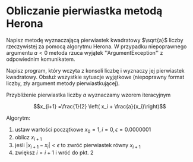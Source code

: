 # Obliczanie pierwiastka metodą Herona

Napisz metodę wyznaczającą pierwiastek kwadratowy $\sqrt{a}$ liczby rzeczywistej za pomocą algorytmu Herona.
W przypadku niepoprawnego argumentu $a<0$ metoda rzuca wyjątek ''ArgumentException'' z odpowiednim komunikatem. 

Napisz program, który wczyta z konsoli liczbę i wyznaczy jej pierwiastek kwadratowy. 
Obsłuż wszystkie sytuacje wyjątkowe (niepoprawny format liczby, zły argument metody pierwiastkującej).

Przybliżenie pierwiastka liczby $a$ wyznaczamy wzorem iteracyjnym

$$x_{i+1} =\frac{1}{2} \left( x_i + \frac{a}{x_i}\right)$$

Algorytm:
1. ustaw wartości początkowe $x_0=1, i=0, \epsilon=0.0000001$
2. oblicz $x_{i+1}$ 
3. jeśli $|x_{i+1} - x_i | < \epsilon$ to zwróć pierwiastek równy $x_{i+1}$
4. zwiększ $i=i+1$ i wróć do pkt. 2

